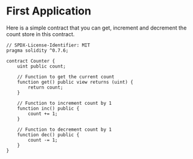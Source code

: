 # First Application  
Here is a simple contract that you can get, increment and decrement the count store in this contract.  

```
// SPDX-License-Identifier: MIT
pragma solidity ^0.7.6;

contract Counter {
	uint public count;

	// Function to get the current count
	function get() public view returns (uint) {
		return count;
	}

	// Function to increment count by 1
	function inc() public {
		count += 1;
	}

	// Function to decrement count by 1
	function dec() public {
		count -= 1;
	}
}
```